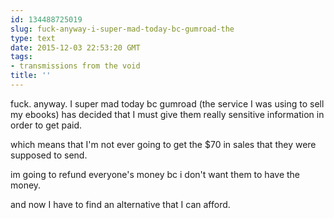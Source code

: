 ```yaml
---
id: 134488725019
slug: fuck-anyway-i-super-mad-today-bc-gumroad-the
type: text
date: 2015-12-03 22:53:20 GMT
tags:
- transmissions from the void
title: ''
---
```

fuck. anyway. I super mad today bc gumroad (the service I was using to sell my ebooks) has decided that I must give them really sensitive information in order to get paid. 

which means that I'm not ever going to get the $70 in sales that they were supposed to send. 

im going to refund everyone's money bc i don't want them to have the money. 

and now I have to find an alternative that I can afford.